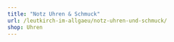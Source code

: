 ```yaml
---
title: "Notz Uhren & Schmuck"
url: /leutkirch-im-allgaeu/notz-uhren-und-schmuck/
shop: Uhren
---
```


